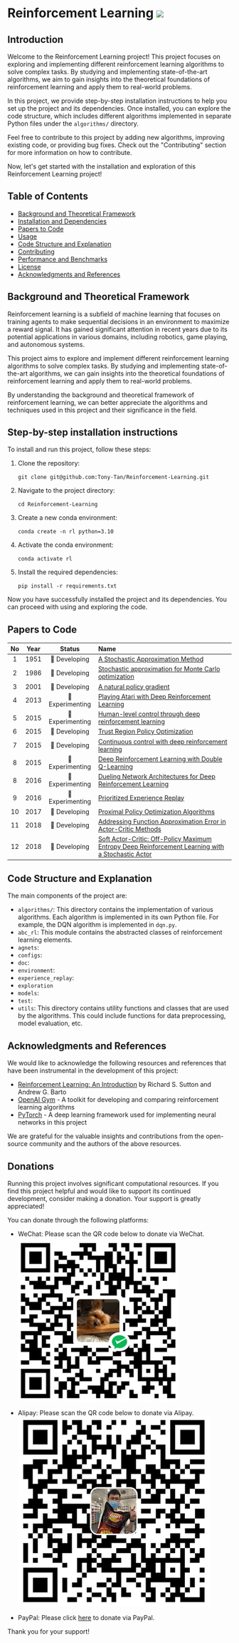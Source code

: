 # Reinforcement Learning ![](https://img.shields.io/github/stars/Tony-Tan/Reinforcement-Learning?style=social)

## Introduction
Welcome to the Reinforcement Learning project! This project focuses on exploring and implementing different reinforcement learning algorithms to solve complex tasks. By studying and implementing state-of-the-art algorithms, we aim to gain insights into the theoretical foundations of reinforcement learning and apply them to real-world problems.

In this project, we provide step-by-step installation instructions to help you set up the project and its dependencies. Once installed, you can explore the code structure, which includes different algorithms implemented in separate Python files under the `algorithms/` directory.

Feel free to contribute to this project by adding new algorithms, improving existing code, or providing bug fixes. Check out the "Contributing" section for more information on how to contribute.

Now, let's get started with the installation and exploration of this Reinforcement Learning project!

## Table of Contents
- [Background and Theoretical Framework](#background-and-theoretical-framework)
- [Installation and Dependencies](#installation-and-dependencies)
- [Papers to Code](#papers-to-code)
- [Usage](#usage)
- [Code Structure and Explanation](#code-structure-and-explanation)
- [Contributing](#contributing)
- [Performance and Benchmarks](#performance-and-benchmarks)
- [License](#license)
- [Acknowledgments and References](#acknowledgments-and-references)

## Background and Theoretical Framework
Reinforcement learning is a subfield of machine learning that focuses on training agents to make sequential decisions in an environment to maximize a reward signal. It has gained significant attention in recent years due to its potential applications in various domains, including robotics, game playing, and autonomous systems.

This project aims to explore and implement different reinforcement learning algorithms to solve complex tasks. By studying and implementing state-of-the-art algorithms, we can gain insights into the theoretical foundations of reinforcement learning and apply them to real-world problems.

By understanding the background and theoretical framework of reinforcement learning, we can better appreciate the algorithms and techniques used in this project and their significance in the field.

## Step-by-step installation instructions
To install and run this project, follow these steps:

1. Clone the repository:
    ```
    git clone git@github.com:Tony-Tan/Reinforcement-Learning.git
    ```

2. Navigate to the project directory:
    ```
    cd Reinforcement-Learning
    ```

3. Create a new conda environment:
    ```
    conda create -n rl python=3.10
    ```

4. Activate the conda environment:
    ```
    conda activate rl
    ```

5. Install the required dependencies:
    ```
    pip install -r requirements.txt
    ```

Now you have successfully installed the project and its dependencies. You can proceed with using and exploring the code.


## Papers to Code

| No | Year |      Status      | Name                                                                                                  |
|:--:|:----:|:----------------:|:------------------------------------------------------------------------------------------------------|
| 1  | 1951 |  🚧 Developing   | [A Stochastic Approximation Method]()                                                                 |
| 2  | 1986 |  🚧 Developing   | [Stochastic approximation for Monte Carlo optimization]()                                             | 
| 3  | 2001 |  🚧 Developing   | [A natural policy gradient]()                                                                         | 
| 4  | 2013 | 🧪 Experimenting | [Playing Atari with Deep Reinforcement Learning](./algorithms/dqn.py)                                 |
| 5  | 2015 | 🧪 Experimenting | [Human-level control through deep reinforcement learning](./algorithms/dqn.py)                        | 
| 6  | 2015 |  🚧 Developing   | [Trust Region Policy Optimization]()                                                                  | 
| 7  | 2015 |  🚧 Developing   | [Continuous control with deep reinforcement learning]()                                               |
| 8  | 2015 | 🧪 Experimenting | [Deep Reinforcement Learning with Double Q-Learning](./algorithms/double_dqn.py)                      | ![](https://img.shields.io/badge/dynamic/json?label=Citation&query=citationCount&url=https%3A%2F%2Fapi.semanticscholar.org%2Fgraph%2Fv1%2Fpaper%2F3b9732bb07dc99bde5e1f9f75251c6ea5039373e%3Ffields%3DcitationCount) |
| 8  | 2016 | 🧪 Experimenting | [Dueling Network Architectures for Deep Reinforcement Learning](./algorithm/dueling_dqn.py_)          | 
| 9  | 2016 | 🧪 Experimenting | [Prioritized Experience Replay](./algorithms/dqn_pp.py)                                               |
| 10 | 2017 |  🚧 Developing   | [Proximal Policy Optimization Algorithms]()                                                           | 
| 11 | 2018 |  🚧 Developing   | [Addressing Function Approximation Error in Actor-Critic Methods]()                                   | 
| 12 | 2018 |  🚧 Developing   | [Soft Actor-Critic: Off-Policy Maximum Entropy Deep Reinforcement Learning with a Stochastic Actor]() |


## Code Structure and Explanation

The main components of the project are:

- `algorithms/`: This directory contains the implementation of various algorithms. Each algorithm is implemented in its own Python file. For example, the DQN algorithm is implemented in `dqn.py`.
- `abc_rl`: This module contains the abstracted classes of reinforcement learning elements.
- `agnets`: 
- `configs`:
- `doc`: 
- `environment`:
- `experience_replay`:
- `exploration`
- `models`:
- `test`:
- `utils`: This directory contains utility functions and classes that are used by the algorithms. This could include functions for data preprocessing, model evaluation, etc.

## Acknowledgments and References
We would like to acknowledge the following resources and references that have been instrumental in the development of this project:

- [Reinforcement Learning: An Introduction](http://incompleteideas.net/book/the-book-2nd.html) by Richard S. Sutton and Andrew G. Barto
- [OpenAI Gym](https://gym.openai.com/) - A toolkit for developing and comparing reinforcement learning algorithms
- [PyTorch](https://pytorch.org/) - A deep learning framework used for implementing neural networks in this project

We are grateful for the valuable insights and contributions from the open-source community and the authors of the above resources.

## Donations
Running this project involves significant computational resources. If you find this project helpful and would like to support its continued development, consider making a donation. Your support is greatly appreciated!

You can donate through the following platforms:

- WeChat: Please scan the QR code below to donate via WeChat.
  ![WeChat QR Code](./attachments/wechat.png)

- Alipay: Please scan the QR code below to donate via Alipay.
  ![Alipay QR Code](./attachments/alipay.png)

- PayPal: Please click [here](https://paypal.me/TonySTan?country.x=C2&locale.x=zh_XC) to donate via PayPal.

Thank you for your support!
